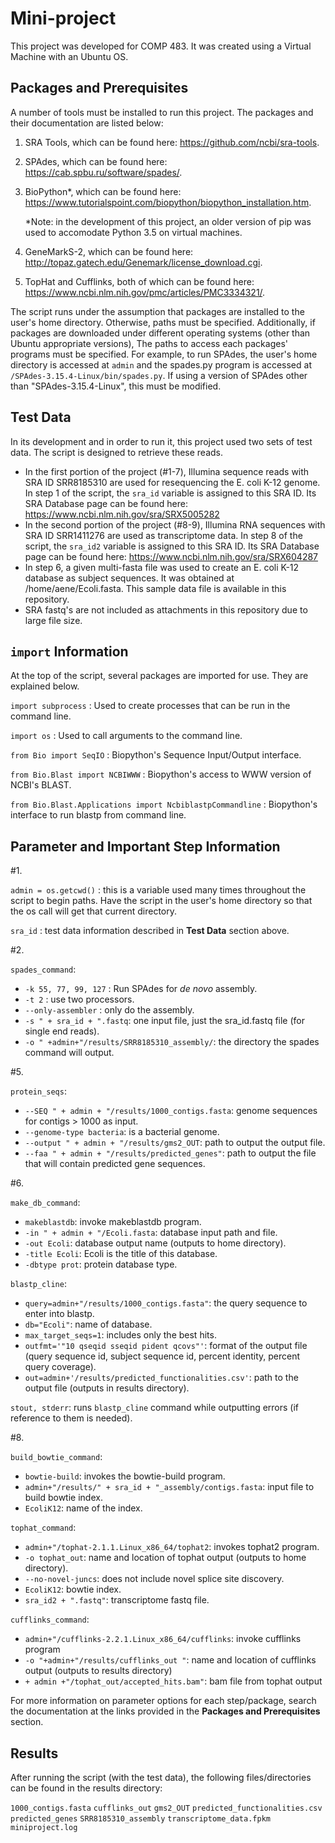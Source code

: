 # Mini-project

This project was developed for COMP 483. It was created using a Virtual Machine with an Ubuntu OS.  


**Packages and Prerequisites**
------------------------------
A number of tools must be installed to run this project. The packages and their documentation are listed below:


1. SRA Tools, which can be found here: https://github.com/ncbi/sra-tools.

2. SPAdes, which can be found here: https://cab.spbu.ru/software/spades/.

3. BioPython*, which can be found here: https://www.tutorialspoint.com/biopython/biopython_installation.htm.
      
      *Note: in the development of this project, an older version of pip was used to accomodate Python 3.5 on virtual machines. 

4. GeneMarkS-2, which can be found here: http://topaz.gatech.edu/Genemark/license_download.cgi.

5. TopHat and Cufflinks, both of which can be found here: https://www.ncbi.nlm.nih.gov/pmc/articles/PMC3334321/.

The script runs under the assumption that packages are installed to the user's home directory. Otherwise, paths must be specified. Additionally, if packages are downloaded under different operating systems (other than Ubuntu appropriate versions), The paths to access each packages' programs must be specified. For example, to run SPAdes, the user's home directory is accessed at ```admin``` and the spades.py program is accessed at ```/SPAdes-3.15.4-Linux/bin/spades.py```. If using a version of SPAdes other than "SPAdes-3.15.4-Linux", this must be modified.  

**Test Data**
-------------
In its development and in order to run it, this project used two sets of test data. The script is designed to retrieve these reads. 
- In the first portion of the project (#1-7), Illumina sequence reads with SRA ID SRR8185310 are used for resequencing the E. coli K-12 genome. In step 1 of the script, the ```sra_id``` variable is assigned to this SRA ID. Its SRA Database page can be found here: https://www.ncbi.nlm.nih.gov/sra/SRX5005282
- In the second portion of the project (#8-9), Illumina RNA sequences with SRA ID SRR1411276 are used as transcriptome data. In step 8 of the script, the ```sra_id2``` variable is assigned to this SRA ID. Its SRA Database page can be found here: https://www.ncbi.nlm.nih.gov/sra/SRX604287
- In step 6, a given multi-fasta file was used to create an E. coli K-12 database as subject sequences. It was obtained at /home/aene/Ecoli.fasta. This sample data file is available in this repository. 
- SRA fastq's are not included as attachments in this repository due to large file size. 


**```import``` Information**
----------------------------
At the top of the script, several packages are imported for use. They are explained below.

```import subprocess``` : Used to create processes that can be run in the command line.

```import os``` : Used to call arguments to the command line.

```from Bio import SeqIO``` : Biopython's Sequence Input/Output interface.

```from Bio.Blast import NCBIWWW``` : Biopython's access to WWW version of NCBI's BLAST.

```from Bio.Blast.Applications import NcbiblastpCommandline``` : Biopython's interface to run blastp from command line.

**Parameter and Important Step Information**
------------------------------------------
#1.

```admin = os.getcwd()``` : this is a variable used many times throughout the script to begin paths. Have the script in the user's home directory so that the os call will get that current directory.  

```sra_id``` : test data information described in **Test Data** section above. 

#2. 

```spades_command```:
- ```-k 55, 77, 99, 127``` : Run SPAdes for _de novo_ assembly.
- ```-t 2``` : use two processors.
- ```--only-assembler``` : only do the assembly.
- ```-s " + sra_id + ".fastq```: one input file, just the sra_id.fastq file (for single end reads).
- ```-o " +admin+"/results/SRR8185310_assembly/```: the directory the spades command will output. 

#5. 

```protein_seqs```:
- ```--SEQ " + admin + "/results/1000_contigs.fasta```: genome sequences for contigs > 1000 as input.
- ```--genome-type bacteria```: is a bacterial genome.
- ```--output " + admin + "/results/gms2_OUT```: path to output the output file.
- ```--faa " + admin + "/results/predicted_genes"```: path to output the file that will contain predicted gene sequences.

#6. 

```make_db_command```: 
- ```makeblastdb```: invoke makeblastdb program.
- ```-in " + admin + "/Ecoli.fasta```: database input path and file.
- ```-out Ecoli```: database output name (outputs to home directory).
- ```-title Ecoli```: Ecoli is the title of this database.
- ```-dbtype prot```: protein database type.

```blastp_cline```: 
- ```query=admin+"/results/1000_contigs.fasta"```: the query sequence to enter into blastp.
- ```db="Ecoli"```: name of database. 
- ```max_target_seqs=1```: includes only the best hits.
- ```outfmt='"10 qseqid sseqid pident qcovs"'```: format of the output file (query sequence id, subject sequence id, percent identity, percent query coverage).
- ```out=admin+'/results/predicted_functionalities.csv'```: path to the output file (outputs in results directory).

```stout, stderr```: runs ```blastp_cline``` command while outputting errors (if reference to them is needed).

#8. 

```build_bowtie_command```:
- ```bowtie-build```: invokes the bowtie-build program.
- ```admin+"/results/" + sra_id + "_assembly/contigs.fasta```: input file to build bowtie index.
- ```EcoliK12```: name of the index.

```tophat_command```: 
- ```admin+"/tophat-2.1.1.Linux_x86_64/tophat2```: invokes tophat2 program.
- ```-o tophat_out```: name and location of tophat output (outputs to home directory).
- ```--no-novel-juncs```: does not include novel splice site discovery.
- ```EcoliK12```: bowtie index.
- ```sra_id2 + ".fastq"```: transcriptome fastq file.

```cufflinks_command```:
- ```admin+"/cufflinks-2.2.1.Linux_x86_64/cufflinks```: invoke cufflinks program
- ```-o "+admin+"/results/cufflinks_out "```: name and location of cufflinks output (outputs to results directory)
- ```+ admin +"/tophat_out/accepted_hits.bam"```: bam file from tophat output

 For more information on parameter options for each step/package, search the documentation at the links provided in the **Packages and Prerequisites** section.

**Results**
-----------

After running the script (with the test data), the following files/directories can be found in the results directory:

```1000_contigs.fasta``` ```cufflinks_out``` ```gms2_OUT``` ```predicted_functionalities.csv``` ```predicted_genes``` ```SRR8185310_assembly``` ```transcriptome_data.fpkm``` ```miniproject.log```
